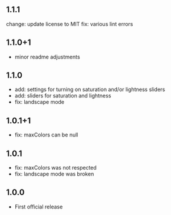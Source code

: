 ## 1.1.1

  change: update license to MIT
  fix: various lint errors

## 1.1.0+1

- minor readme adjustments

## 1.1.0

- add: settings for turning on saturation and/or lightness sliders
- add: sliders for saturation and lightness
- fix: landscape mode

## 1.0.1+1

- fix: maxColors can be null

## 1.0.1

- fix: maxColors was not respected
- fix: landscape mode was broken

## 1.0.0

- First official release